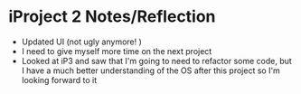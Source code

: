 iProject 2 Notes/Reflection
==========================

* Updated UI (not ugly anymore! )
* I need to give myself more time on the next project
* Looked at iP3 and saw that I'm going to need to refactor some code, but I have a much better understanding of the OS after this project so I'm looking forward to it
